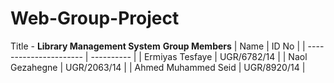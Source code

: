 # Web-Group-Project
Title - **Library Management System**
**Group Members**
| Name                   | ID No      |
| ---------------------- | ---------- |
| Ermiyas Tesfaye        | UGR/6782/14 |
| Naol Gezahegne         | UGR/2063/14 |
| Ahmed Muhammed Seid    | UGR/8920/14 |
